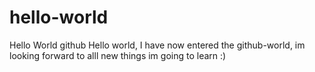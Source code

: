 # hello-world
Hello World github
Hello world, 
I have now entered the github-world, im looking forward to alll new things im going to learn :)
